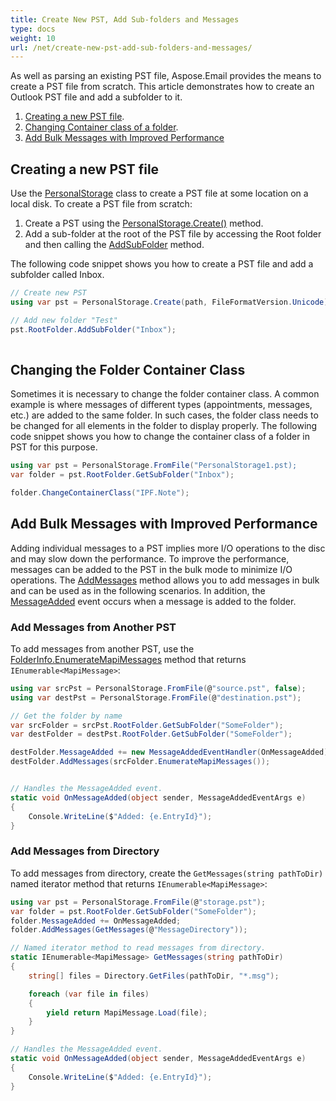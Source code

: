 ```yaml
---
title: Create New PST, Add Sub-folders and Messages
type: docs
weight: 10
url: /net/create-new-pst-add-sub-folders-and-messages/
---
```



As well as parsing an existing PST file, Aspose.Email provides the means to create a PST file from scratch. This article demonstrates how to create an Outlook PST file and add a subfolder to it.

1. [Creating a new PST file](#creating-a-new-pst-file).
1. [Changing Container class of a folder](#changing-a-folders-container-class).
1. [Add Bulk Messages with Improved Performance](#add-bulk-messages-with-improved-performance) 

## **Creating a new PST file**

Use the [PersonalStorage](https://reference.aspose.com/email/net/aspose.email.storage.pst/personalstorage/) class to create a PST file at some location on a local disk. To create a PST file from scratch:

1. Create a PST using the [PersonalStorage.Create()](https://reference.aspose.com/email/net/aspose.email.storage.pst/personalstorage/create/#create/) method.
1. Add a sub-folder at the root of the PST file by accessing the Root folder and then calling the [AddSubFolder](https://reference.aspose.com/email/net/aspose.email.storage.pst/folderinfo/addsubfolder/#addsubfolder/) method.

The following code snippet shows you how to create a PST file and add a subfolder called Inbox.

```csharp
// Create new PST
using var pst = PersonalStorage.Create(path, FileFormatVersion.Unicode);

// Add new folder "Test"
pst.RootFolder.AddSubFolder("Inbox");
    
```

## **Changing the Folder Container Class**

Sometimes it is necessary to change the folder container class. A common example is where messages of different types (appointments, messages, etc.) are added to the same folder. In such cases, the folder class needs to be changed for all elements in the folder to display properly. The following code snippet shows you how to change the container class of a folder in PST for this purpose.

```csharp
using var pst = PersonalStorage.FromFile("PersonalStorage1.pst);
var folder = pst.RootFolder.GetSubFolder("Inbox");

folder.ChangeContainerClass("IPF.Note");
```

## **Add Bulk Messages with Improved Performance**

Adding individual messages to a PST implies more I/O operations to the disc and may slow down the performance. To improve the performance, messages can be added to the PST in the bulk mode to minimize I/O operations.
The [AddMessages](https://reference.aspose.com/email/net/aspose.email.storage.pst/folderinfo/addmessages/) method allows you to add messages in bulk and can be used as in the following scenarios. In addition, the [MessageAdded](https://reference.aspose.com/email/net/aspose.email.storage.pst/folderinfo/messageadded/) event occurs when a message is added to the folder.

### **Add Messages from Another PST**

To add messages from another PST, use the [FolderInfo.EnumerateMapiMessages](https://reference.aspose.com/email/net/aspose.email.storage.pst/folderinfo/enumeratemapimessages/) method that returns `IEnumerable<MapiMessage>`:

```csharp
using var srcPst = PersonalStorage.FromFile(@"source.pst", false);
using var destPst = PersonalStorage.FromFile(@"destination.pst");

// Get the folder by name
var srcFolder = srcPst.RootFolder.GetSubFolder("SomeFolder");
var destFolder = destPst.RootFolder.GetSubFolder("SomeFolder");

destFolder.MessageAdded += new MessageAddedEventHandler(OnMessageAdded);
destFolder.AddMessages(srcFolder.EnumerateMapiMessages());


// Handles the MessageAdded event.
static void OnMessageAdded(object sender, MessageAddedEventArgs e)
{
    Console.WriteLine($"Added: {e.EntryId}");
}
```

### **Add Messages from Directory**

To add messages from directory, create the `GetMessages(string pathToDir)` named iterator method that returns `IEnumerable<MapiMessage>`:

```csharp
using var pst = PersonalStorage.FromFile(@"storage.pst");
var folder = pst.RootFolder.GetSubFolder("SomeFolder");
folder.MessageAdded += OnMessageAdded;
folder.AddMessages(GetMessages(@"MessageDirectory"));

// Named iterator method to read messages from directory.
static IEnumerable<MapiMessage> GetMessages(string pathToDir)
{
    string[] files = Directory.GetFiles(pathToDir, "*.msg");

    foreach (var file in files)
    {
        yield return MapiMessage.Load(file);
    }
}

// Handles the MessageAdded event.
static void OnMessageAdded(object sender, MessageAddedEventArgs e)
{
    Console.WriteLine($"Added: {e.EntryId}");
}
```

